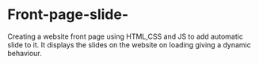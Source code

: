 # Front-page-slide-
Creating a website front page using HTML,CSS and JS to add automatic slide to it. It displays the slides on the website on loading giving a dynamic behaviour.
